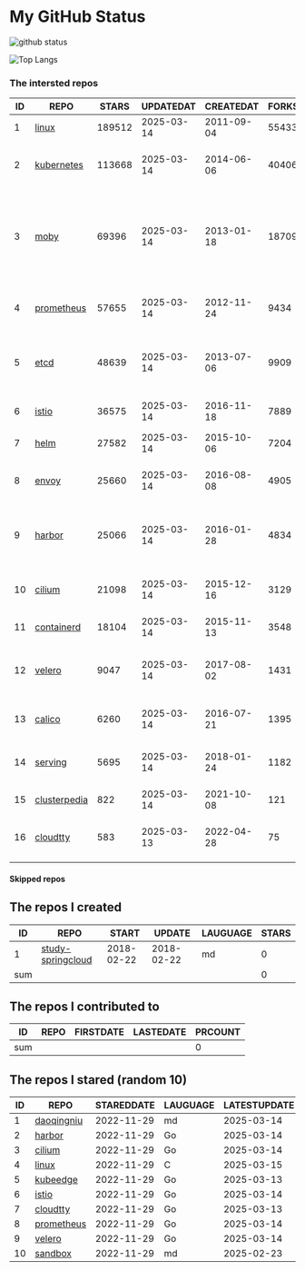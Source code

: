 # My GitHub Status

<img src="https://github-readme-stats-1.yihong0618.vercel.app/api?username=daoqingniu&show_icons=true&&&hide_title=true&count_private=true" alt="github status" />

![Top Langs](https://github-readme-stats-1.yihong0618.vercel.app/api/top-langs/?username=daoqingniu&layout=compact)

<!--START_SECTION:github_repos-->
### The intersted repos
| ID |                              REPO                               | STARS  | UPDATEDAT  | CREATEDAT  | FORKSCOUNT |                                                DESCRIPTIONS                                                |
|----|-----------------------------------------------------------------|--------|------------|------------|------------|------------------------------------------------------------------------------------------------------------|
|  1 | [linux](https://github.com/torvalds/linux)                      | 189512 | 2025-03-14 | 2011-09-04 |      55433 | Linux kernel source tree                                                                                   |
|  2 | [kubernetes](https://github.com/kubernetes/kubernetes)          | 113668 | 2025-03-14 | 2014-06-06 |      40406 | Production-Grade Container Scheduling and Management                                                       |
|  3 | [moby](https://github.com/moby/moby)                            |  69396 | 2025-03-14 | 2013-01-18 |      18709 | The Moby Project - a collaborative project for the container ecosystem to assemble container-based systems |
|  4 | [prometheus](https://github.com/prometheus/prometheus)          |  57655 | 2025-03-14 | 2012-11-24 |       9434 | The Prometheus monitoring system and time series database.                                                 |
|  5 | [etcd](https://github.com/etcd-io/etcd)                         |  48639 | 2025-03-14 | 2013-07-06 |       9909 | Distributed reliable key-value store for the most critical data of a distributed system                    |
|  6 | [istio](https://github.com/istio/istio)                         |  36575 | 2025-03-14 | 2016-11-18 |       7889 | Connect, secure, control, and observe services.                                                            |
|  7 | [helm](https://github.com/helm/helm)                            |  27582 | 2025-03-14 | 2015-10-06 |       7204 | The Kubernetes Package Manager                                                                             |
|  8 | [envoy](https://github.com/envoyproxy/envoy)                    |  25660 | 2025-03-14 | 2016-08-08 |       4905 | Cloud-native high-performance edge/middle/service proxy                                                    |
|  9 | [harbor](https://github.com/goharbor/harbor)                    |  25066 | 2025-03-14 | 2016-01-28 |       4834 | An open source trusted cloud native registry project that stores, signs, and scans content.                |
| 10 | [cilium](https://github.com/cilium/cilium)                      |  21098 | 2025-03-14 | 2015-12-16 |       3129 | eBPF-based Networking, Security, and Observability                                                         |
| 11 | [containerd](https://github.com/containerd/containerd)          |  18104 | 2025-03-14 | 2015-11-13 |       3548 | An open and reliable container runtime                                                                     |
| 12 | [velero](https://github.com/vmware-tanzu/velero)                |   9047 | 2025-03-14 | 2017-08-02 |       1431 | Backup and migrate Kubernetes applications and their persistent volumes                                    |
| 13 | [calico](https://github.com/projectcalico/calico)               |   6260 | 2025-03-14 | 2016-07-21 |       1395 | Cloud native networking and network security                                                               |
| 14 | [serving](https://github.com/knative/serving)                   |   5695 | 2025-03-14 | 2018-01-24 |       1182 | Kubernetes-based, scale-to-zero, request-driven compute                                                    |
| 15 | [clusterpedia](https://github.com/clusterpedia-io/clusterpedia) |    822 | 2025-03-14 | 2021-10-08 |        121 | The Encyclopedia of Kubernetes clusters                                                                    |
| 16 | [cloudtty](https://github.com/cloudtty/cloudtty)                |    583 | 2025-03-13 | 2022-04-28 |         75 | A Friendly Kubernetes CloudShell (Web Terminal) !                                                          |



#### Skipped repos
<!--END_SECTION:github_repos-->

<!--START_SECTION:my_github-->
## The repos I created
| ID  |                                 REPO                                 |   START    |   UPDATE   | LAUGUAGE | STARS |
|-----|----------------------------------------------------------------------|------------|------------|----------|-------|
|   1 | [study-springcloud](https://github.com/daoqingniu/study-springcloud) | 2018-02-22 | 2018-02-22 | md       |     0 |
| sum |                                                                      |            |            |          |     0 |

## The repos I contributed to
| ID  | REPO | FIRSTDATE | LASTEDATE | PRCOUNT |
|-----|------|-----------|-----------|---------|
| sum |      |           |           |       0 |

## The repos I stared (random 10)
| ID |                          REPO                          | STAREDDATE | LAUGUAGE | LATESTUPDATE |
|----|--------------------------------------------------------|------------|----------|--------------|
|  1 | [daoqingniu](https://github.com/daoqingniu/daoqingniu) | 2022-11-29 | md       | 2025-03-14   |
|  2 | [harbor](https://github.com/goharbor/harbor)           | 2022-11-29 | Go       | 2025-03-14   |
|  3 | [cilium](https://github.com/cilium/cilium)             | 2022-11-29 | Go       | 2025-03-14   |
|  4 | [linux](https://github.com/torvalds/linux)             | 2022-11-29 | C        | 2025-03-15   |
|  5 | [kubeedge](https://github.com/kubeedge/kubeedge)       | 2022-11-29 | Go       | 2025-03-13   |
|  6 | [istio](https://github.com/istio/istio)                | 2022-11-29 | Go       | 2025-03-14   |
|  7 | [cloudtty](https://github.com/cloudtty/cloudtty)       | 2022-11-29 | Go       | 2025-03-13   |
|  8 | [prometheus](https://github.com/prometheus/prometheus) | 2022-11-29 | Go       | 2025-03-14   |
|  9 | [velero](https://github.com/vmware-tanzu/velero)       | 2022-11-29 | Go       | 2025-03-14   |
| 10 | [sandbox](https://github.com/cncf/sandbox)             | 2022-11-29 | md       | 2025-02-23   |

<!--END_SECTION:my_github-->
